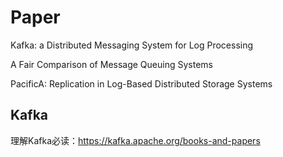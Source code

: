 # Paper

Kafka: a Distributed Messaging System for Log Processing

A Fair Comparison of Message Queuing Systems

PacificA: Replication in Log-Based Distributed Storage Systems

## Kafka

理解Kafka必读：https://kafka.apache.org/books-and-papers